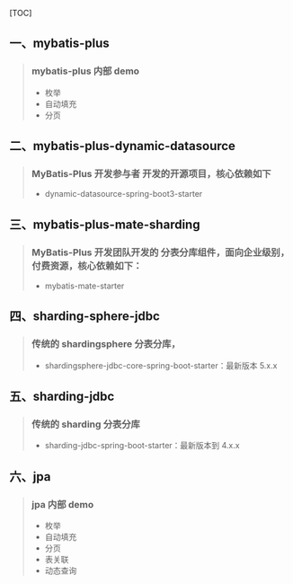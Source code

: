 [TOC]
## 一、mybatis-plus
> ### mybatis-plus 内部 demo
> - 枚举
> - 自动填充
> - 分页
## 二、mybatis-plus-dynamic-datasource
> ### MyBatis-Plus 开发参与者 开发的开源项目，核心依赖如下
> - dynamic-datasource-spring-boot3-starter
> ###
## 三、mybatis-plus-mate-sharding
> ### MyBatis-Plus 开发团队开发的 分表分库组件，面向企业级别，付费资源，核心依赖如下：
> - mybatis-mate-starter
## 四、sharding-sphere-jdbc
> ### 传统的 shardingsphere 分表分库，
> - shardingsphere-jdbc-core-spring-boot-starter：最新版本 5.x.x
## 五、sharding-jdbc 
> ### 传统的 sharding 分表分库
> - sharding-jdbc-spring-boot-starter：最新版本到 4.x.x
## 六、jpa
> ### jpa 内部 demo
> - 枚举
> - 自动填充
> - 分页
> - 表关联
> - 动态查询
